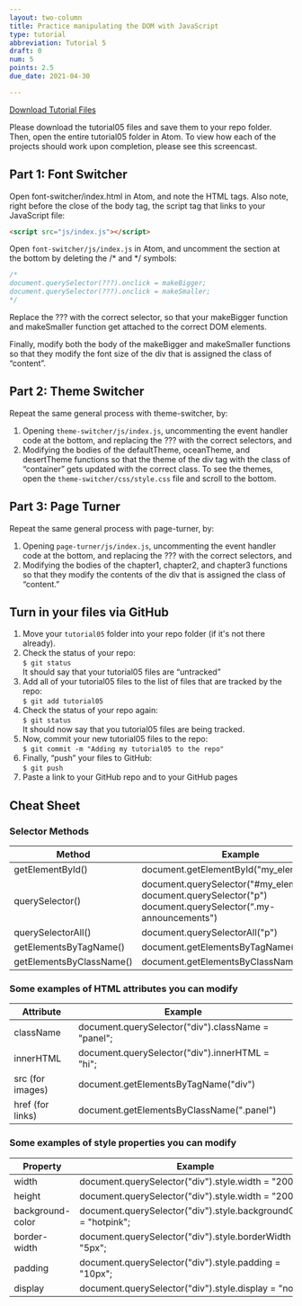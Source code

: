 ```yaml
---
layout: two-column
title: Practice manipulating the DOM with JavaScript
type: tutorial
abbreviation: Tutorial 5
draft: 0
num: 5
points: 2.5
due_date: 2021-04-30

---
```

<a href="/spring2021/course-files/tutorials/tutorial05.zip" class="nu-button">Download Tutorial Files <i class="fas fa-download"></i></a> 

Please download the tutorial05 files and save them to your repo folder. Then, open the entire tutorial05 folder in Atom. To view how each of the projects should work upon completion, please see this screencast.

## Part 1: Font Switcher
Open font-switcher/index.html in Atom, and note the HTML tags. Also note, right before the close of the body tag, the script tag that links to your JavaScript file:

```html
<script src="js/index.js"></script>
```


Open `font-switcher/js/index.js` in Atom, and uncomment the section at the bottom by deleting the /* and */ symbols:

```js
/*
document.querySelector(???).onclick = makeBigger;
document.querySelector(???).onclick = makeSmaller;
*/
```

Replace the ??? with the correct selector, so that your makeBigger function and makeSmaller function get attached to the correct DOM elements.


Finally, modify both the body of the makeBigger and makeSmaller functions so that they modify the font size of the div that is assigned the class of “content”.


## Part 2: Theme Switcher
Repeat the same general process with theme-switcher, by:
1. Opening `theme-switcher/js/index.js`, uncommenting the event handler code at the bottom, and replacing the ??? with the correct selectors, and
2. Modifying the bodies of the defaultTheme, oceanTheme, and desertTheme functions so that the theme of the div tag with the class of “container” gets updated with the correct class. To see the themes, open the `theme-switcher/css/style.css` file and scroll to the bottom.

## Part 3: Page Turner
Repeat the same general process with page-turner, by:
1. Opening `page-turner/js/index.js`, uncommenting the event handler code at the bottom, and replacing the ??? with the correct selectors, and
2. Modifying the bodies of the chapter1, chapter2, and chapter3 functions so that they modify the contents of the div that is assigned the class of “content.”

## Turn in your files via GitHub
1. Move your `tutorial05` folder into your repo folder (if it's not there already).
2. Check the status of your repo:<br>`$ git status`<br>It should say that your tutorial05 files are “untracked”
3. Add all of your tutorial05 files to the list of files that are tracked by the repo:<br>`$ git add tutorial05`
4. Check the status of your repo again:<br>`$ git status`<br>It should now say that you tutorial05 files are being tracked.
5. Now, commit your new tutorial05 files to the repo:<br>`$ git commit -m "Adding my tutorial05 to the repo"`
6. Finally, “push” your files to GitHub:<br>`$ git push`
7. Paste a link to your GitHub repo and to your GitHub pages 

## Cheat Sheet
### Selector Methods 

| Method | Example |
|--|--|
| getElementById() | document.getElementById("my_element") |
| querySelector() | document.querySelector("#my_element")<br>document.querySelector("p")<br>document.querySelector(“.my-announcements") |
| querySelectorAll() | document.querySelectorAll("p") |
| getElementsByTagName() | document.getElementsByTagName("div") |
| getElementsByClassName() | document.getElementsByClassName(".panel") |

### Some examples of HTML attributes you can modify

| Attribute | Example |
|--|--|
| className | document.querySelector("div").className = "panel"; |
| innerHTML | document.querySelector("div").innerHTML = "hi"; |
| src (for images) | document.getElementsByTagName("div") |
| href (for links) | document.getElementsByClassName(".panel") |


### Some examples of style properties you can modify

| Property | Example |
|--|--|
| width | document.querySelector("div").style.width = "200px"; |
| height | document.querySelector("div").style.width = "200px"; |
| background-color | document.querySelector("div").style.backgroundColor = "hotpink"; |
| border-width | document.querySelector("div").style.borderWidth = "5px"; |
| padding | document.querySelector("div").style.padding = "10px"; |
| display | document.querySelector("div").style.display = "none"; |
